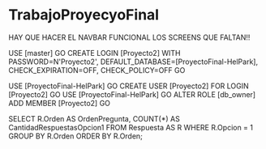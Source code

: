 # TrabajoProyecyoFinal

HAY QUE HACER EL NAVBAR FUNCIONAL
LOS SCREENS QUE FALTAN!!

USE [master]
GO
CREATE LOGIN [Proyecto2] WITH PASSWORD=N'Proyecto2', DEFAULT_DATABASE=[ProyectoFinal-HelPark], CHECK_EXPIRATION=OFF,
CHECK_POLICY=OFF
GO

USE [ProyectoFinal-HelPark]
GO
CREATE USER [Proyecto2] FOR LOGIN [Proyecto2]
GO
USE [ProyectoFinal-HelPark]
GO
ALTER ROLE [db_owner] ADD MEMBER [Proyecto2]
GO

SELECT
    R.Orden AS OrdenPregunta,
    COUNT(*) AS CantidadRespuestasOpcion1
FROM
    Respuesta AS R
WHERE
    R.Opcion = 1
GROUP BY
    R.Orden
ORDER BY
    R.Orden;
